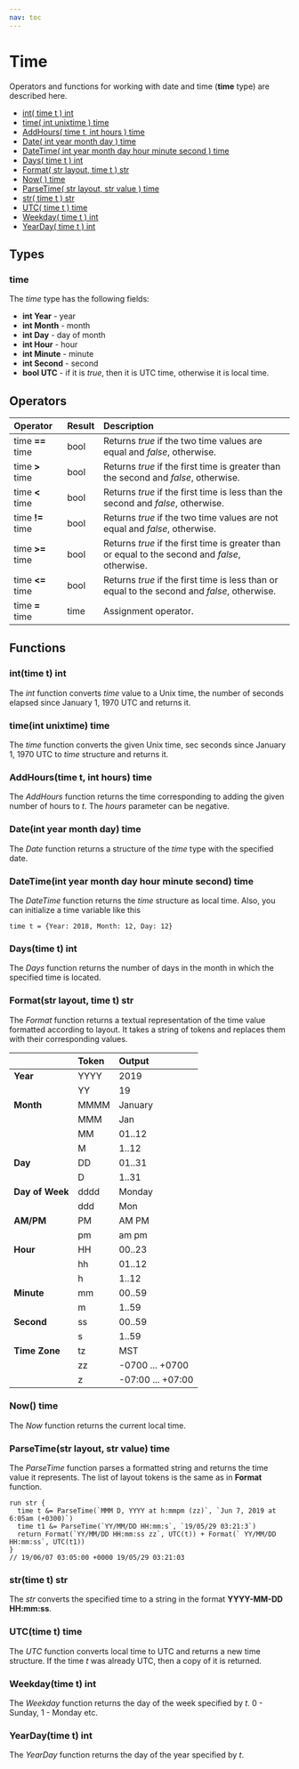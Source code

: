 ```yaml
---
nav: toc
---
```


# Time

Operators and functions for working with date and time \(**time** type\) are described here.

* [int\( time t \) int](time.md#int-time-t-int)
* [time\( int unixtime \) time](time.md#time-int-unixtime-time)
* [AddHours\( time t, int hours \) time](time.md#addhours-time-t-int-hours-time)
* [Date\( int year month day \) time](time.md#date-int-year-month-day-time)
* [DateTime\( int year month day hour minute second \) time](time.md#datetime-int-year-month-day-hour-minute-second-time)
* [Days\( time t \) int](time.md#days-time-t-int)
* [Format\( str layout, time t \) str](time.md#format-str-layout-time-t-str)
* [Now\( \) time](time.md#now-time)
* [ParseTime\( str layout, str value \) time](time.md#parsetime-str-layout-str-value-time)
* [str\( time t \) str](time.md#str-time-t-str)
* [UTC\( time t \) time](time.md#utc-time-t-time)
* [Weekday\( time t \) int](time.md#weekday-time-t-int)
* [YearDay\( time t \) int](time.md#yearday-time-t-int)

## Types

### time

The _time_ type has the following fields:

* **int Year** - year
* **int Month** - month
* **int Day** - day of month
* **int Hour** - hour
* **int Minute** - minute
* **int Second** - second
* **bool UTC** - if it is _true_, then it is UTC time, otherwise it is local time.

## Operators

| Operator | Result | Description |
| :--- | :--- | :--- |
| time **==** time | bool | Returns _true_ if the two time values are equal and _false_, otherwise. |
| time **&gt;** time | bool | Returns _true_ if the first time is greater than the second and _false_, otherwise. |
| time **&lt;** time | bool | Returns _true_ if the first time is less than the second and _false_, otherwise. |
| time **!=** time | bool | Returns _true_ if the two time values are not equal and _false_, otherwise. |
| time **&gt;=** time | bool | Returns _true_ if the first time is greater than or equal to the second and _false_, otherwise. |
| time **&lt;=** time | bool | Returns _true_ if the first time is less than or equal to the second and _false_, otherwise. |
| time **=** time | time | Assignment operator. |

## Functions

### int\(time t\) int

The _int_ function converts _time_ value to a Unix time, the number of seconds elapsed since January 1, 1970 UTC and returns it.

### time\(int unixtime\) time

The _time_ function converts the given Unix time, sec seconds since January 1, 1970 UTC to _time_ structure and returns it.

### AddHours\(time t, int hours\) time

The _AddHours_ function returns the time corresponding to adding the given number of hours to _t_. The _hours_ parameter can be negative.

### Date\(int year month day\) time

The _Date_ function returns a structure of the _time_ type with the specified date.

### DateTime\(int year month day hour minute second\) time

The _DateTime_ function returns the _time_ structure as local time. Also, you can initialize a time variable like this

```text
time t = {Year: 2018, Month: 12, Day: 12}
```

### Days\(time t\) int

The _Days_ function returns the number of days in the month in which the specified time is located.

### Format\(str layout, time t\) str

The _Format_ function returns a textual representation of the time value formatted according to layout. It takes a string of tokens and replaces them with their corresponding values.

|  | Token | Output |
| :--- | :--- | :--- |
| **Year** | YYYY | 2019 |
|  | YY | 19 |
| **Month** | MMMM | January |
|  | MMM | Jan |
|  | MM | 01..12 |
|  | M | 1..12 |
| **Day** | DD | 01..31 |
|  | D | 1..31 |
| **Day of Week** | dddd | Monday |
|  | ddd | Mon |
| **AM/PM** | PM | AM PM |
|  | pm | am pm |
| **Hour** | HH | 00..23 |
|  | hh | 01..12 |
|  | h | 1..12 |
| **Minute** | mm | 00..59 |
|  | m | 1..59 |
| **Second** | ss | 00..59 |
|  | s | 1..59 |
| **Time Zone** | tz | MST |
|  | zz | -0700 ... +0700 |
|  | z | -07:00 ... +07:00 |

### Now\(\) time

The _Now_ function returns the current local time.

### ParseTime\(str layout, str value\) time

The _ParseTime_ function parses a formatted string and returns the time value it represents. The list of layout tokens is the same as in **Format** function.

```text
run str {
  time t &= ParseTime(`MMM D, YYYY at h:mmpm (zz)`, `Jun 7, 2019 at 6:05am (+0300)`)
  time t1 &= ParseTime(`YY/MM/DD HH:mm:s`, `19/05/29 03:21:3`)
  return Format(`YY/MM/DD HH:mm:ss zz`, UTC(t)) + Format(` YY/MM/DD HH:mm:ss`, UTC(t1))
}
// 19/06/07 03:05:00 +0000 19/05/29 03:21:03
```

### str(time t) str

The _str_ converts the specified time to a string in the format **YYYY-MM-DD HH:mm:ss**.

### UTC\(time t\) time

The _UTC_ function converts local time to UTC and returns a new time structure. If the time _t_ was already UTC, then a copy of it is returned.

### Weekday\(time t\) int

The _Weekday_ function returns the day of the week specified by _t_. 0 - Sunday, 1 - Monday etc.

### YearDay\(time t\) int

The _YearDay_ function returns the day of the year specified by _t_.


